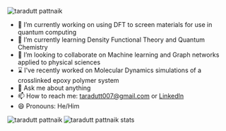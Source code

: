 
<!--
**staradutt/staradutt** is a ✨ _special_ ✨ repository because its `README.md` (this file) appears on your GitHub profile.
Here are some ideas to get you started: -->
<p align="left"> <img src="https://komarev.com/ghpvc/?username=staradutt" alt="taradutt pattnaik" /> </p>

- 🔭 I’m currently working on using DFT to screen materials for use in quantum computing
- 🌱 I’m currently learning Density Functional Theory and Quantum Chemistry   
- 👯 I’m looking to collaborate on Machine learning and Graph networks applied to physical sciences
- ⌛ I've recently worked on Molecular Dynamics simulations of a crosslinked epoxy polymer system
- 💬 Ask me about anything
- 📫 How to reach me: taradutt007@gmail.com or <a href="https://www.linkedin.com/in/taradutt-pattnaik-882a53145/"> LinkedIn </a>
- 😄 Pronouns: He/Him

<p><img align="left" src="https://github-readme-stats.vercel.app/api/top-langs/?username=staradutt&layout=compact" alt="taradutt pattnaik" /></p>
<p><img align="center" src="https://github-readme-stats.vercel.app/api?username=staradutt&show_icons=true" alt="taradutt pattnaik stats" /></p>

